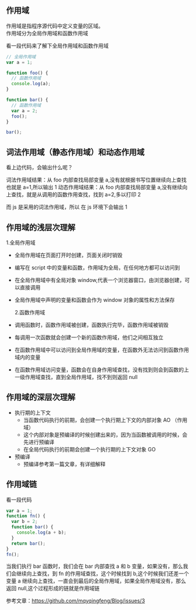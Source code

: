 ## 作用域

作用域是指程序源代码中定义变量的区域。  
作用域分为全局作用域和函数作用域

看一段代码来了解下全局作用域和函数作用域

```js
// 全局作用域
var a = 1;

function foo() {
  // 函数作用域
  console.log(a);
}

function bar() {
  // 函数作用域
  var a = 2;
  foo();
}

bar();
```

## 词法作用域（静态作用域）和动态作用域

看上边代码，会输出什么呢？

词法作用域结果：从 foo 内部查找局部变量 a,没有就根据书写位置继续向上查找 也就是 a=1,所以输出 1
动态作用域结果：从 foo 内部查找局部变量 a,没有继续向上查找，就是从调用的函数作用查找，找到 a=2,多以打印 2

而 js 是采用的词法作用域，所以 在 js 环境下会输出 1

## 作用域的浅层次理解

1.全局作用域

- 全局作用域在页面打开时创建，页面关闭时销毁
- 编写在 script 中的变量和函数，作用域为全局，在任何地方都可以访问到
- 在全局作用域中有全局对象 window,代表一个浏览器窗口，由浏览器创建，可以直接调用
- 全局作用域中声明的变量和函数会作为 window 对象的属性和方法保存

  2.函数作用域

- 调用函数时，函数作用域被创建，函数执行完毕，函数作用域被销毁
- 每调用一次函数就会创建一个新的函数作用域，他们之间相互独立
- 在函数作用域中可以访问到全局作用域的变量，在函数外无法访问到函数作用域内的变量
- 在函数作用域访问变量，函数会在自身作用域查找，没有找到则会到函数的上一级作用域查找，直到全局作用域，找不到则返回 null

## 作用域的深层次理解

- 执行期的上下文
  - 当函数代码执行的前期，会创建一个执行期上下文的内部对象 AO （作用域）
  - 这个内部对象是预编译的时候创建出来的，因为当函数被调用的时候，会先进行预编译
  - 在全局代码执行的前期会创建一个执行期的上下文对象 GO
- 预编译
  - 预编译参考第一篇文章，有详细解释

## 作用域链

看一段代码

```js
var a = 1;
function fn() {
  var b = 2;
  function bar() {
    console.log(a + b);
  }
  return bar();
}
fn();
```

当我们执行 bar 函数时，我们会在 bar 内部查找 a 和 b 变量，如果没有，那么我们会继续向上查找，到 fn 的作用域查找，这个时候找到 b,这个时候我们还差一个变量 a 继续向上查找，一直会到最后的全局作用域，如果全局作用域没有，那么返回 null,这个过程形成的链就是作用域链

参考文章：https://github.com/mqyqingfeng/Blog/issues/3
